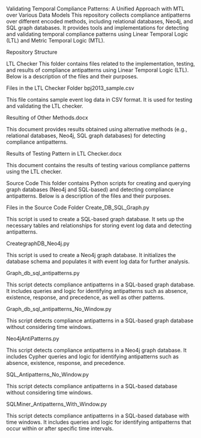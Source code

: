 Validating Temporal Compliance Patterns: A Unified Approach with MTL over Various Data Models
This repository collects compliance antipatterns over different encoded methods, including relational databases, Neo4j, and SQL graph databases. It provides tools and implementations for detecting and validating temporal compliance patterns using Linear Temporal Logic (LTL) and Metric Temporal Logic (MTL).

Repository Structure

LTL Checker
This folder contains files related to the implementation, testing, and results of compliance antipatterns using Linear Temporal Logic (LTL). Below is a description of the files and their purposes.

Files in the LTL Checker Folder
bpj2013_sample.csv

This file contains sample event log data in CSV format. It is used for testing and validating the LTL checker.

Resulting of Other Methods.docx

This document provides results obtained using alternative methods (e.g., relational databases, Neo4j, SQL graph databases) for detecting compliance antipatterns.

Results of Testing Pattern in LTL Checker.docx

This document contains the results of testing various compliance patterns using the LTL checker.

Source Code
This folder contains Python scripts for creating and querying graph databases (Neo4j and SQL-based) and detecting compliance antipatterns. Below is a description of the files and their purposes.

Files in the Source Code Folder
Create_DB_SQL_Graph.py

This script is used to create a SQL-based graph database. It sets up the necessary tables and relationships for storing event log data and detecting antipatterns.

CreategraphDB_Neo4j.py

This script is used to create a Neo4j graph database. It initializes the database schema and populates it with event log data for further analysis.

Graph_db_sql_antipatterns.py

This script detects compliance antipatterns in a SQL-based graph database. It includes queries and logic for identifying antipatterns such as absence, existence, response, and precedence, as well as other patterns.

Graph_db_sql_antipatterns_No_Window.py

This script detects compliance antipatterns in a SQL-based graph database without considering time windows.

Neo4jAntiPatterns.py

This script detects compliance antipatterns in a Neo4j graph database. It includes Cypher queries and logic for identifying antipatterns such as absence, existence, response, and precedence.

SQL_Antipatterns_No_Window.py

This script detects compliance antipatterns in a SQL-based database without considering time windows.

SQLMiner_Antipatterns_With_Window.py

This script detects compliance antipatterns in a SQL-based database with time windows. It includes queries and logic for identifying antipatterns that occur within or after specific time intervals.